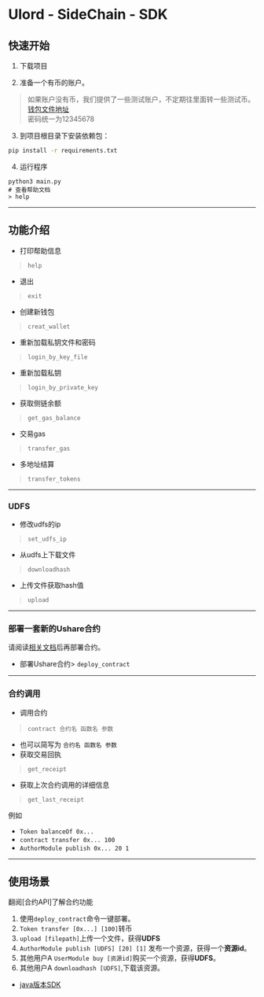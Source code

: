 # Ulord - SideChain - SDK  
  
## 快速开始  

1. 下载项目

2. 准备一个有币的账户。
> 如果账户没有币，我们提供了一些测试账户，不定期往里面转一些测试币。  
> [钱包文件地址](https://github.com/UlordChain/ux-wallet/tree/master/keystore)  
> 密码统一为12345678    

3. 到项目根目录下安装依赖包：
```bash
pip install -r requirements.txt
```
4. 运行程序
```
python3 main.py
# 查看帮助文档
> help
```

---

## 功能介绍

- 打印帮助信息  
> `help`   
- 退出  
> `exit`   
- 创建新钱包  
> `creat_wallet`   
- 重新加载私钥文件和密码  
> `login_by_key_file`   
- 重新加载私钥  
> `login_by_private_key`   
- 获取侧链余额  
> `get_gas_balance`   
- 交易gas  
> `transfer_gas`   
- 多地址结算  
> `transfer_tokens`   
  
---  
  
### UDFS  
  
- 修改udfs的ip  
> `set_udfs_ip`   
- 从udfs上下载文件  
> `downloadhash`   
- 上传文件获取hash值  
> `upload`   
  
---  
  
### 部署一套新的Ushare合约  
  
请阅读[相关文档](./deploy.md)后再部署合约。
  
- 部署Ushare合约> `deploy_contract`     
  
---  
### 合约调用  
  
- 调用合约  
> `contract 合约名 函数名 参数`     
- 也可以简写为 `合约名 函数名 参数`     
- 获取交易回执  
> `get_receipt`   
- 获取上次合约调用的详细信息  
> `get_last_receipt`   
  
例如   
  
- `Token balanceOf 0x...`  
- `contract transfer 0x... 100`  
- `AuthorModule publish 0x... 20 1`  
  
---  
## 使用场景  
翻阅[合约API]了解合约功能  
1. 使用`deploy_contract`命令一键部署。  
2. `Token transfer [0x...] [100]`转币  
3. `upload [filepath]`上传一个文件，获得**UDFS**  
4. `AuthorModule publish [UDFS] [20] [1]`  发布一个资源，获得一个**资源id**。  
5. 其他用户A `UserModule buy [资源id]`购买一个资源，获得**UDFS**。  
6. 其他用户A `downloadhash [UDFS]`,下载该资源。  
  
- [java版本SDK](https://github.com/UlordChain/ux-wallet)
    